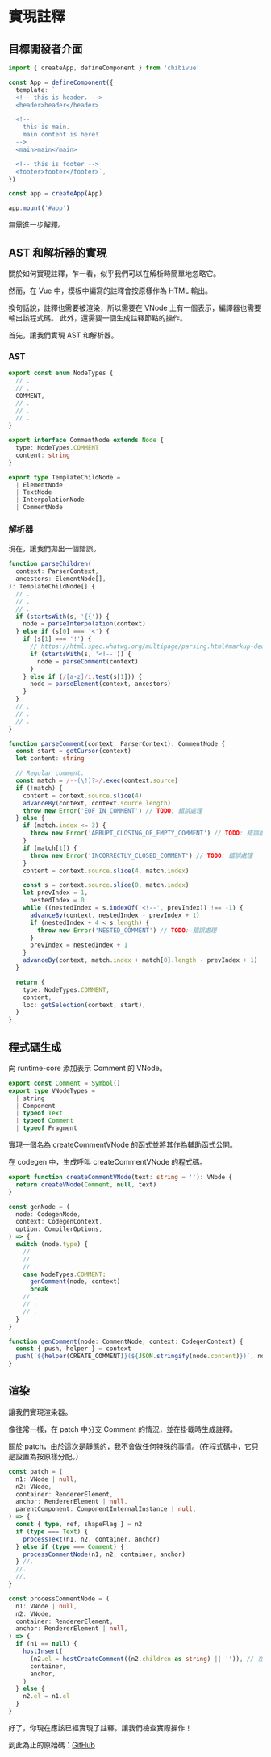 # 實現註釋

## 目標開發者介面

```ts
import { createApp, defineComponent } from 'chibivue'

const App = defineComponent({
  template: `
  <!-- this is header. -->
  <header>header</header>

  <!-- 
    this is main.
    main content is here!
  -->
  <main>main</main>

  <!-- this is footer -->
  <footer>footer</footer>`,
})

const app = createApp(App)

app.mount('#app')
```

無需進一步解釋。

## AST 和解析器的實現

關於如何實現註釋，乍一看，似乎我們可以在解析時簡單地忽略它。

然而，在 Vue 中，模板中編寫的註釋會按原樣作為 HTML 輸出。

換句話說，註釋也需要被渲染，所以需要在 VNode 上有一個表示，編譯器也需要輸出該程式碼。
此外，還需要一個生成註釋節點的操作。

首先，讓我們實現 AST 和解析器。

### AST

```ts
export const enum NodeTypes {
  // .
  // .
  COMMENT,
  // .
  // .
  // .
}

export interface CommentNode extends Node {
  type: NodeTypes.COMMENT
  content: string
}

export type TemplateChildNode =
  | ElementNode
  | TextNode
  | InterpolationNode
  | CommentNode
```

### 解析器

現在，讓我們拋出一個錯誤。

```ts
function parseChildren(
  context: ParserContext,
  ancestors: ElementNode[],
): TemplateChildNode[] {
  // .
  // .
  // .
  if (startsWith(s, '{{')) {
    node = parseInterpolation(context)
  } else if (s[0] === '<') {
    if (s[1] === '!') {
      // https://html.spec.whatwg.org/multipage/parsing.html#markup-declaration-open-state
      if (startsWith(s, '<!--')) {
        node = parseComment(context)
      }
    } else if (/[a-z]/i.test(s[1])) {
      node = parseElement(context, ancestors)
    }
  }
  // .
  // .
  // .
}

function parseComment(context: ParserContext): CommentNode {
  const start = getCursor(context)
  let content: string

  // Regular comment.
  const match = /--(\!)?>/.exec(context.source)
  if (!match) {
    content = context.source.slice(4)
    advanceBy(context, context.source.length)
    throw new Error('EOF_IN_COMMENT') // TODO: 錯誤處理
  } else {
    if (match.index <= 3) {
      throw new Error('ABRUPT_CLOSING_OF_EMPTY_COMMENT') // TODO: 錯誤處理
    }
    if (match[1]) {
      throw new Error('INCORRECTLY_CLOSED_COMMENT') // TODO: 錯誤處理
    }
    content = context.source.slice(4, match.index)

    const s = context.source.slice(0, match.index)
    let prevIndex = 1,
      nestedIndex = 0
    while ((nestedIndex = s.indexOf('<!--', prevIndex)) !== -1) {
      advanceBy(context, nestedIndex - prevIndex + 1)
      if (nestedIndex + 4 < s.length) {
        throw new Error('NESTED_COMMENT') // TODO: 錯誤處理
      }
      prevIndex = nestedIndex + 1
    }
    advanceBy(context, match.index + match[0].length - prevIndex + 1)
  }

  return {
    type: NodeTypes.COMMENT,
    content,
    loc: getSelection(context, start),
  }
}
```

## 程式碼生成

向 runtime-core 添加表示 Comment 的 VNode。

```ts
export const Comment = Symbol()
export type VNodeTypes =
  | string
  | Component
  | typeof Text
  | typeof Comment
  | typeof Fragment
```

實現一個名為 createCommentVNode 的函式並將其作為輔助函式公開。

在 codegen 中，生成呼叫 createCommentVNode 的程式碼。

```ts
export function createCommentVNode(text: string = ''): VNode {
  return createVNode(Comment, null, text)
}
```

```ts
const genNode = (
  node: CodegenNode,
  context: CodegenContext,
  option: CompilerOptions,
) => {
  switch (node.type) {
    // .
    // .
    // .
    case NodeTypes.COMMENT:
      genComment(node, context)
      break
    // .
    // .
    // .
  }
}

function genComment(node: CommentNode, context: CodegenContext) {
  const { push, helper } = context
  push(`${helper(CREATE_COMMENT)}(${JSON.stringify(node.content)})`, node)
}
```

## 渲染

讓我們實現渲染器。

像往常一樣，在 patch 中分支 Comment 的情況，並在掛載時生成註釋。

關於 patch，由於這次是靜態的，我不會做任何特殊的事情。（在程式碼中，它只是設置為按原樣分配。）

```ts
const patch = (
  n1: VNode | null,
  n2: VNode,
  container: RendererElement,
  anchor: RendererElement | null,
  parentComponent: ComponentInternalInstance | null,
) => {
  const { type, ref, shapeFlag } = n2
  if (type === Text) {
    processText(n1, n2, container, anchor)
  } else if (type === Comment) {
    processCommentNode(n1, n2, container, anchor)
  } //.
  //.
  //.
}

const processCommentNode = (
  n1: VNode | null,
  n2: VNode,
  container: RendererElement,
  anchor: RendererElement | null,
) => {
  if (n1 == null) {
    hostInsert(
      (n2.el = hostCreateComment((n2.children as string) || '')), // 在 nodeOps 端實現 hostCreateComment！
      container,
      anchor,
    )
  } else {
    n2.el = n1.el
  }
}
```

好了，你現在應該已經實現了註釋。讓我們檢查實際操作！

到此為止的原始碼：[GitHub](https://github.com/chibivue-land/chibivue/tree/main/book/impls/50_basic_template_compiler/035_comment)
